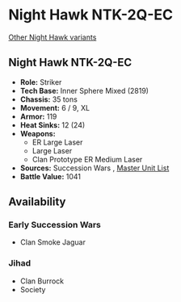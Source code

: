 # Night Hawk NTK-2Q-EC 

[Other Night Hawk variants](../night_hawk.md) 

## Night Hawk NTK-2Q-EC 

- **Role:** Striker 
- **Tech Base:** Inner Sphere Mixed (2819) 
- **Chassis:** 35 tons 
- **Movement:** 6 / 9, XL 
- **Armor:** 119 
- **Heat Sinks:** 12 (24) 
- **Weapons:** 
  - ER Large Laser 
  - Large Laser 
  - Clan Prototype ER Medium Laser 
- **Sources:** Succession Wars , [Master Unit List](http://masterunitlist.info/Unit/Details/7676/night-hawk-ntk-2q-ec) 
- **Battle Value:** 1041 

## Availability 

### Early Succession Wars 

- Clan Smoke Jaguar 

### Jihad 

- Clan Burrock 
- Society 

